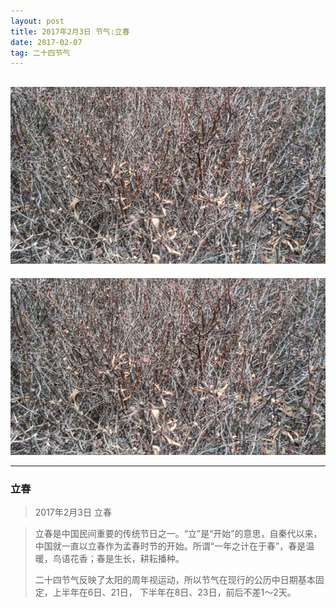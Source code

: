 ```yaml
---
layout: post
title: 2017年2月3日 节气:立春
date: 2017-02-07
tag: 二十四节气
---
```


![](/images/24/2017_2_7_1.jpg)
----------
![](/images/24/2017_2_7_1.jpg)

----------

### 立春

 >2017年2月3日 立春

 >立春是中国民间重要的传统节日之一。“立”是“开始”的意思，自秦代以来，中国就一直以立春作为孟春时节的开始。所谓“一年之计在于春”，春是温暖，鸟语花香；春是生长，耕耘播种。
 >
 >二十四节气反映了太阳的周年视运动，所以节气在现行的公历中日期基本固定，上半年在6日、21日， 下半年在8日、23日，前后不差1～2天。
 >

